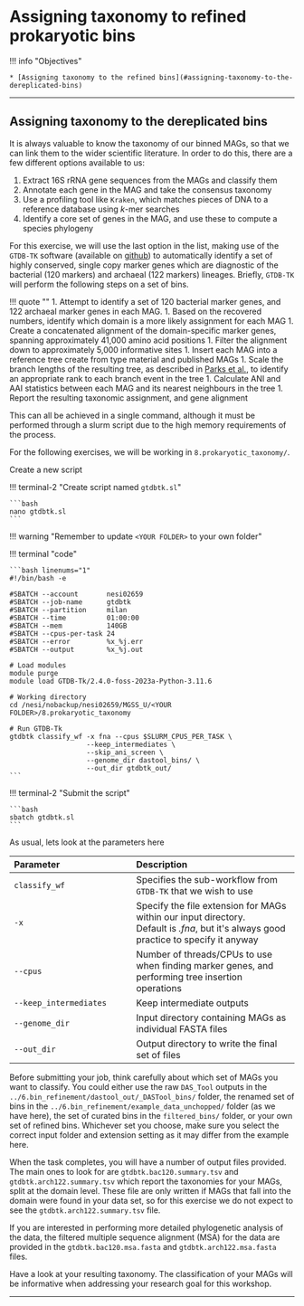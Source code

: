 # Assigning taxonomy to refined prokaryotic bins

!!! info "Objectives"

    * [Assigning taxonomy to the refined bins](#assigning-taxonomy-to-the-dereplicated-bins)

---

## Assigning taxonomy to the dereplicated bins

It is always valuable to know the taxonomy of our binned MAGs, so that we can link them to the wider scientific literature. In order to do this, there are a few different options available to us:

1. Extract 16S rRNA gene sequences from the MAGs and classify them
1. Annotate each gene in the MAG and take the consensus taxonomy
1. Use a profiling tool like `Kraken`, which matches pieces of DNA to a reference database using *k*-mer searches
1. Identify a core set of genes in the MAG, and use these to compute a species phylogeny

For this exercise, we will use the last option in the list, making use of the `GTDB-TK` software (available on [github](https://github.com/Ecogenomics/GTDBTk)) to automatically identify a set of highly conserved, single copy marker genes which are diagnostic of the bacterial (120 markers) and archaeal (122 markers) lineages. Briefly, `GTDB-TK` will perform the following steps on a set of bins.

!!! quote ""
    1. Attempt to identify a set of 120 bacterial marker genes, and 122 archaeal marker genes in each MAG.
    1. Based on the recovered numbers, identify which domain is a more likely assignment for each MAG
    1. Create a concatenated alignment of the domain-specific marker genes, spanning approximately 41,000 amino acid positions
    1. Filter the alignment down to approximately 5,000 informative sites
    1. Insert each MAG into a reference tree create from type material and published MAGs
    1. Scale the branch lengths of the resulting tree, as described in [Parks et al.](https://www.ncbi.nlm.nih.gov/pubmed/30148503), to identify an appropriate rank to each branch event in the tree
    1. Calculate ANI and AAI statistics between each MAG and its nearest neighbours in the tree
    1. Report the resulting taxonomic assignment, and gene alignment

This can all be achieved in a single command, although it must be performed through a slurm script due to the high memory requirements of the process.

For the following exercises, we will be working in `8.prokaryotic_taxonomy/`.

Create a new script

!!! terminal-2 "Create script named `gtdbtk.sl`"

    ```bash
    nano gtdbtk.sl
    ```

!!! warning "Remember to update `<YOUR FOLDER>` to your own folder"

!!! terminal "code"

    ```bash linenums="1"
    #!/bin/bash -e
    
    #SBATCH --account       nesi02659
    #SBATCH --job-name      gtdbtk
    #SBATCH --partition     milan
    #SBATCH --time          01:00:00
    #SBATCH --mem           140GB
    #SBATCH --cpus-per-task 24
    #SBATCH --error         %x_%j.err
    #SBATCH --output        %x_%j.out
    
    # Load modules
    module purge
    module load GTDB-Tk/2.4.0-foss-2023a-Python-3.11.6
    
    # Working directory
    cd /nesi/nobackup/nesi02659/MGSS_U/<YOUR FOLDER>/8.prokaryotic_taxonomy
    
    # Run GTDB-Tk
    gtdbtk classify_wf -x fna --cpus $SLURM_CPUS_PER_TASK \
                       --keep_intermediates \
                       --skip_ani_screen \
                       --genome_dir dastool_bins/ \
                       --out_dir gtdbtk_out/
    ```

!!! terminal-2 "Submit the script"

    ```bash
    sbatch gtdbtk.sl
    ```

As usual, lets look at the parameters here

|<div style="width:200px">Parameter</div>|Description|
|:---|:---|
|`classify_wf`|Specifies the sub-workflow from `GTDB-TK` that we wish to use|
|`-x`|Specify the file extension for MAGs within our input directory.<br>Default is *.fna*, but it's always good practice to specify it anyway|
|`--cpus`|Number of threads/CPUs to use when finding marker genes, and performing tree insertion operations|
|`--keep_intermediates`|Keep intermediate outputs|
|`--genome_dir`|Input directory containing MAGs as individual FASTA files|
|`--out_dir`|Output directory to write the final set of files|

Before submitting your job, think carefully about which set of MAGs you want to classify. You could either use the raw `DAS_Tool` outputs in the `../6.bin_refinement/dastool_out/_DASTool_bins/` folder, the renamed set of bins in the `../6.bin_refinement/example_data_unchopped/` folder (as we have here), the set of curated bins in the `filtered_bins/` folder, or your own set of refined bins. Whichever set you choose, make sure you select the correct input folder and extension setting as it may differ from the example here.

When the task completes, you will have a number of output files provided. The main ones to look for are `gtdbtk.bac120.summary.tsv` and `gtdbtk.arch122.summary.tsv` which report the taxonomies for your MAGs, split at the domain level. These file are only written if MAGs that fall into the domain were found in your data set, so for this exercise we do not expect to see the `gtdbtk.arch122.summary.tsv` file.

If you are interested in performing more detailed phylogenetic analysis of the data, the filtered multiple sequence alignment (MSA) for the data are provided in the `gtdbtk.bac120.msa.fasta` and `gtdbtk.arch122.msa.fasta` files.

Have a look at your resulting taxonomy. The classification of your MAGs will be informative when addressing your research goal for this workshop.

---
